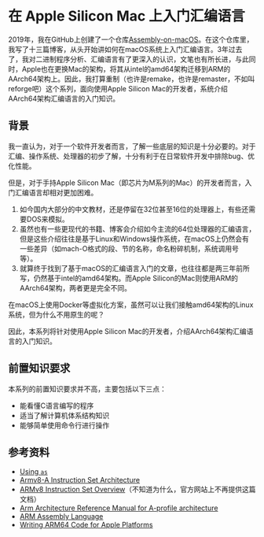 # 在 Apple Silicon Mac 上入门汇编语言

2019年，我在GitHub上创建了一个仓库[Assembly-on-macOS](https://github.com/Evian-Zhang/Assembly-on-macOS)。在这个仓库里，我写了十三篇博客，从头开始讲如何在macOS系统上入门汇编语言。3年过去了，我对二进制程序分析、汇编语言有了更深入的认识，文笔也有所长进，与此同时，Apple也在更换Mac的架构，将其从intel的amd64架构迁移到ARM的AArch64架构上。因此，我打算重制（也许是remake，也许是remaster，不如叫reforge吧）这个系列，面向使用Apple Silicon Mac的开发者，系统介绍AArch64架构汇编语言的入门知识。

## 背景

我一直认为，对于一个软件开发者而言，了解一些底层的知识是十分必要的。对于汇编、操作系统、处理器的初步了解，十分有利于在日常软件开发中排除bug、优化性能。

但是，对于手持Apple Silicon Mac（即芯片为M系列的Mac）的开发者而言，入门汇编语言却相对更加困难。

1. 如今国内大部分的中文教材，还是停留在32位甚至16位的处理器上，有些还需要DOS来模拟。
2. 虽然也有一些更现代的书籍、博客会介绍如今主流的64位处理器的汇编语言，但是这些介绍往往是基于Linux和Windows操作系统，在macOS上仍然会有一些差异（如mach-O格式的段、节的名称，命名粉碎机制，系统调用号等）。
3. 就算终于找到了基于macOS的汇编语言入门的文章，也往往都是两三年前所写，仍然基于intel的amd64架构。而Apple Silicon的Mac则使用ARM的AArch64架构，两者更是完全不同。

在macOS上使用Docker等虚拟化方案，虽然可以让我们接触amd64架构的Linux系统，但为什么不用原生的呢？

因此，本系列将针对使用Apple Silicon Mac的开发者，介绍AArch64架构汇编语言的入门知识。

## 前置知识要求

本系列的前置知识要求并不高，主要包括以下三点：

* 能看懂C语言编写的程序
* 适当了解计算机体系结构知识
* 能够简单使用命令行进行操作

## 参考资料

* [Using `as`](https://sourceware.org/binutils/docs/as/index.html)
* [Armv8-A Instruction Set Architecture](https://developer.arm.com/-/media/Arm%20Developer%20Community/PDF/Learn%20the%20Architecture/Armv8-A%20Instruction%20Set%20Architecture.pdf)
* [ARMv8 Instruction Set Overview](https://class.ece.uw.edu/469/peckol/doc/ARM/ARM_v8_Instruction_Set_Architecture_(Overview).pdf)（不知道为什么，官方网站上不再提供这篇文档）
* [Arm Architecture Reference Manual for A-profile architecture](https://developer.arm.com/documentation/ddi0487/latest)
* [ARM Assembly Language](https://www.oreilly.com/library/view/arm-assembly-language/9781482229851/)
* [Writing ARM64 Code for Apple Platforms](https://developer.apple.com/documentation/xcode/writing-arm64-code-for-apple-platforms)

